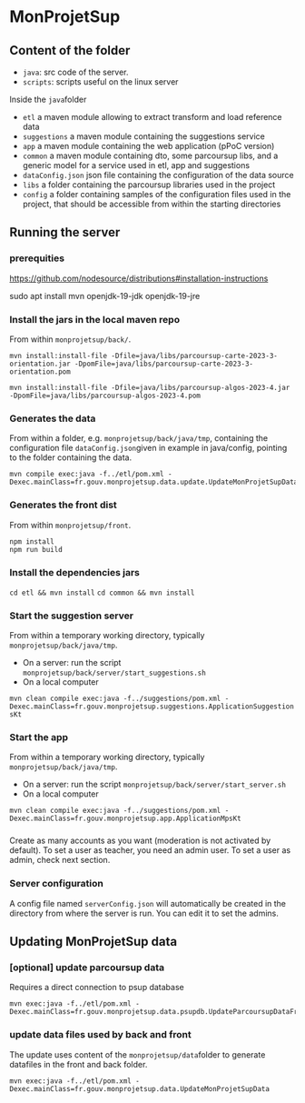 # MonProjetSup

## Content of the folder

- `java`: src code of the server.
- `scripts`: scripts useful on the linux server

Inside the `java`folder
- `etl` a maven module allowing to extract transform and load reference data
- `suggestions` a maven module containing the suggestions service
- `app` a maven module containing the web application (pPoC version)
- `common` a maven module containing dto, some parcoursup libs, and a generic model for a service used in etl, app and suggestions
- `dataConfig.json`  json file containing the configuration of the data source
- `libs` a folder containing the parcoursup libraries used in the project
- `config` a folder containing samples of the configuration files used in the project, that should be accessible from within the starting directories


## Running the server

### prerequities

https://github.com/nodesource/distributions#installation-instructions

sudo apt install mvn openjdk-19-jdk openjdk-19-jre

### Install the jars in the local maven repo

From within `monprojetsup/back/`.

```
mvn install:install-file -Dfile=java/libs/parcoursup-carte-2023-3-orientation.jar -DpomFile=java/libs/parcoursup-carte-2023-3-orientation.pom
```

```
mvn install:install-file -Dfile=java/libs/parcoursup-algos-2023-4.jar -DpomFile=java/libs/parcoursup-algos-2023-4.pom
```

### Generates the data

From within a folder, e.g. `monprojetsup/back/java/tmp`, containing the configuration file `dataConfig.json`given in example in java/config,
pointing to the folder containing the data. 

```
mvn compile exec:java -f../etl/pom.xml -Dexec.mainClass=fr.gouv.monprojetsup.data.update.UpdateMonProjetSupData
```


### Generates the front dist

From within `monprojetsup/front`.
```
npm install
npm run build
```

### Install the dependencies jars

```cd etl && mvn install```
```cd common && mvn install```

### Start the suggestion server

From within a temporary working directory, typically `monprojetsup/back/java/tmp`.

- On a server: run the script `monprojetsup/back/server/start_suggestions.sh`
- On a local computer

`mvn clean compile exec:java -f../suggestions/pom.xml -Dexec.mainClass=fr.gouv.monprojetsup.suggestions.ApplicationSuggestionsKt`


### Start the app 

From within a temporary working directory, typically `monprojetsup/back/java/tmp`.

- On a server: run the script `monprojetsup/back/server/start_server.sh`
- On a local computer

`mvn clean compile exec:java -f../suggestions/pom.xml -Dexec.mainClass=fr.gouv.monprojetsup.app.ApplicationMpsKt`

### 	

Create as many accounts as you want (moderation is not activated by default).
To set a user as teacher, you need an admin user.
To set a user as admin, check next section.

### Server configuration

A config file named `serverConfig.json` will automatically be created in the directory
from where the server is run. You can edit it to set the admins.


## Updating MonProjetSup data

### [optional] update parcoursup data 
Requires a direct connection to psup database

```
mvn exec:java -f../etl/pom.xml -Dexec.mainClass=fr.gouv.monprojetsup.data.psupdb.UpdateParcoursupDataFromPsupDB
```


### update data files used by back and front
The update uses content of the `monprojetsup/data`folder to generate datafiles in the front and back folder.

```
mvn exec:java -f../etl/pom.xml -Dexec.mainClass=fr.gouv.monprojetsup.data.UpdateMonProjetSupData
```



